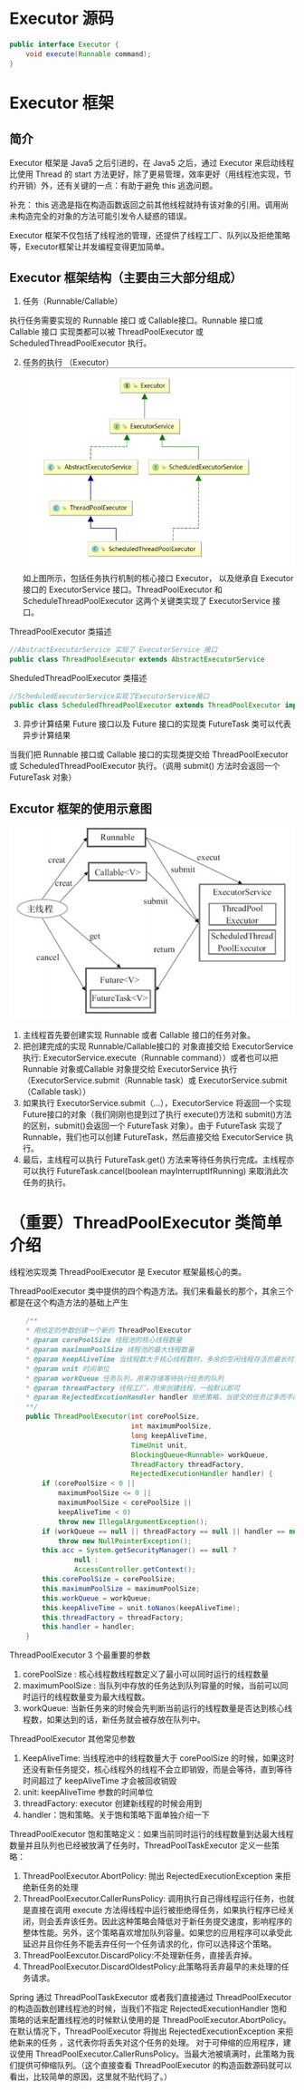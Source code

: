 # Executor 源码
```java
public interface Executor {
    void execute(Runnable command);
}
```

# Executor 框架
## 简介
Executor 框架是 Java5 之后引进的，在 Java5 之后，通过 Executor 来启动线程比使用 Thread 的 start 方法更好，除了更易管理，效率更好（用线程池实现，节约开销）外，还有关键的一点：有助于避免 this 逃逸问题。

补充： this 逃逸是指在构造函数返回之前其他线程就持有该对象的引用。调用尚未构造完全的对象的方法可能引发令人疑惑的错误。

Executor 框架不仅包括了线程池的管理，还提供了线程工厂、队列以及拒绝策略等，Executor框架让并发编程变得更加简单。

## Executor 框架结构（主要由三大部分组成）
1. 任务（Runnable/Callable）

执行任务需要实现的 Runnable 接口 或 Callable接口。Runnable 接口或 Callable 接口 实现类都可以被 ThreadPoolExecutor 或 ScheduledThreadPoolExecutor 执行。


2. 任务的执行 （Executor）
![](assets/Executor类继承关系.png)
如上图所示，包括任务执行机制的核心接口 Executor， 以及继承自 Executor 接口的 ExecutorService 接口。ThreadPoolExecutor 和 ScheduleThreadPoolExecutor 这两个关键类实现了 ExecutorService 接口。

ThreadPoolExecutor 类描述
```java
//AbstractExecutorService 实现了 ExecutorService 接口
public class ThreadPoolExecutor extends AbstractExecutorService
```
SheduledThreadPoolExecutor 类描述
```java
//ScheduledExecutorService实现了ExecutorService接口
public class ScheduledThreadPoolExecutor extends ThreadPoolExecutor implements ScheduledExecutorService;
```

3. 异步计算结果
Future 接口以及 Future 接口的实现类 FutureTask 类可以代表异步计算结果

当我们把 Runnable 接口或 Callable 接口的实现类提交给 ThreadPoolExecutor 或 ScheduledThreadPoolExecutor 执行。（调用 submit() 方法时会返回一个 FutureTask 对象）


## Excutor 框架的使用示意图
![](assets/Executor框架使用示意图.jpg)
1. 主线程首先要创建实现 Runnable 或者 Callable 接口的任务对象。
2. 把创建完成的实现 Runnable/Callable接口的 对象直接交给 ExecutorService 执行: ExecutorService.execute（Runnable command））或者也可以把 Runnable 对象或Callable 对象提交给 ExecutorService 执行（ExecutorService.submit（Runnable task）或 ExecutorService.submit（Callable <T> task））
3. 如果执行 ExecutorService.submit（…），ExecutorService 将返回一个实现Future接口的对象（我们刚刚也提到过了执行 execute()方法和 submit()方法的区别，submit()会返回一个 FutureTask 对象）。由于 FutureTask 实现了 Runnable，我们也可以创建 FutureTask，然后直接交给 ExecutorService 执行。
4. 最后，主线程可以执行 FutureTask.get() 方法来等待任务执行完成。主线程亦可以执行 FutureTask.cancel(boolean mayInterruptIfRunning) 来取消此次任务的执行。

# （重要）ThreadPoolExecutor 类简单介绍
线程池实现类 ThreadPoolExecutor 是 Executor 框架最核心的类。

ThreadPoolExecutor 类中提供的四个构造方法。我们来看最长的那个，其余三个都是在这个构造方法的基础上产生
```java
    /**
    * 用给定的参数创建一个新的 ThreadPoolExecutor
    * @param corePoolSize 线程池的核心线程数量
    * @param maximumPoolSize 线程池的最大线程数量
    * @param keepAliveTime 当线程数大于核心线程数时，多余的空闲线程存活的最长时间
    * @param unit 时间单位
    * @param workQueue 任务队列，用来存储等待执行任务的队列
    * @param threadFactory 线程工厂，用来创建线程，一般默认即可
    * @param RejectedExcutionHandler handler 拒绝策略，当提交的任务过多而不能及时处理时，我们可以定制策略来处理任务
    **/
    public ThreadPoolExecutor(int corePoolSize,
                              int maximumPoolSize,
                              long keepAliveTime,
                              TimeUnit unit,
                              BlockingQueue<Runnable> workQueue,
                              ThreadFactory threadFactory,
                              RejectedExecutionHandler handler) {
        if (corePoolSize < 0 ||
            maximumPoolSize <= 0 ||
            maximumPoolSize < corePoolSize ||
            keepAliveTime < 0)
            throw new IllegalArgumentException();
        if (workQueue == null || threadFactory == null || handler == null)
            throw new NullPointerException();
        this.acc = System.getSecurityManager() == null ?
                null :
                AccessController.getContext();
        this.corePoolSize = corePoolSize;
        this.maximumPoolSize = maximumPoolSize;
        this.workQueue = workQueue;
        this.keepAliveTime = unit.toNanos(keepAliveTime);
        this.threadFactory = threadFactory;
        this.handler = handler;
    }
```
ThreadPoolExecutor 3 个最重要的参数
1. corePoolSize : 核心线程数线程数定义了最小可以同时运行的线程数量
2. maximumPoolSize : 当队列中存放的任务达到队列容量的时候，当前可以同时运行的线程数量变为最大线程数。
3. workQueue: 当新任务来的时候会先判断当前运行的线程数量是否达到核心线程数，如果达到的话，新任务就会被存放在队列中。

ThreadPoolExecutor 其他常见参数
1. KeepAliveTime: 当线程池中的线程数量大于 corePoolSize 的时候，如果这时还没有新任务提交，核心线程外的线程不会立即销毁，而是会等待，直到等待时间超过了 keepAliveTime 才会被回收销毁
2. unit: keepAliveTime 参数的时间单位
3. threadFactory: executor 创建新线程的时候会用到
4. handler：饱和策略。关于饱和策略下面单独介绍一下

ThreadPoolExecutor 饱和策略定义：如果当前同时运行的线程数量到达最大线程数量并且队列也已经被放满了任务时，ThreadPoolTaskExecutor 定义一些策略：
1. ThreadPoolExecutor.AbortPolicy: 抛出 RejectedExecutionException 来拒绝新任务的处理
2. ThreadPoolExecutor.CallerRunsPolicy: 调用执行自己得线程运行任务，也就是直接在调用 execute 方法得线程中运行被拒绝得任务，如果执行程序已经关闭，则会丢弃该任务。因此这种策略会降低对于新任务提交速度，影响程序的整体性能。另外，这个策略喜欢增加队列容量。如果您的应用程序可以承受此延迟并且你任务不能丢弃任何一个任务请求的化，你可以选择这个策略。
3. ThreadPoolEexcutor.DiscardPolicy:不处理新任务，直接丢弃掉。
4. ThreadPoolExecutor.DiscardOldestPolicy:此策略将丢弃最早的未处理的任务请求。

Spring 通过 ThreadPoolTaskExecutor 或者我们直接通过 ThreadPoolExecutor 的构造函数创建线程池的时候，当我们不指定 RejectedExecutionHandler 饱和策略的话来配置线程池的时候默认使用的是 ThreadPoolExecutor.AbortPolicy。在默认情况下，ThreadPoolExecutor 将抛出 RejectedExecutionException 来拒绝新来的任务 ，这代表你将丢失对这个任务的处理。 对于可伸缩的应用程序，建议使用 ThreadPoolExecutor.CallerRunsPolicy。当最大池被填满时，此策略为我们提供可伸缩队列。（这个直接查看 ThreadPoolExecutor 的构造函数源码就可以看出，比较简单的原因，这里就不贴代码了。）

